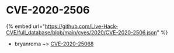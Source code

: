 # CVE-2020-2506
{% embed url="https://github.com/Live-Hack-CVE/full_database/blob/main/cves/2020/CVE-2020-2506.json" %}

* bryanroma ~> [CVE-2020-25068](https://www.alice-snow.ru/2020/database/cve-2020-2506/cve-2020-25068-bryanroma)